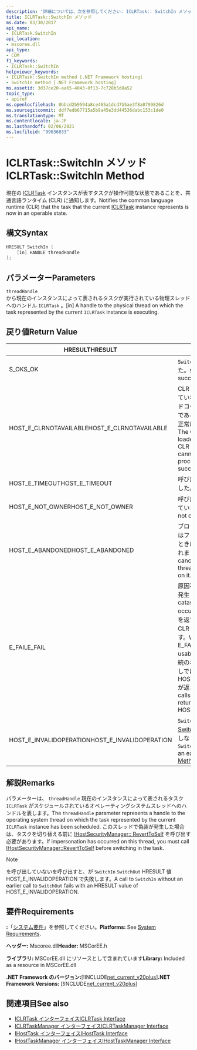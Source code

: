 ```yaml
---
description: '詳細については、次を参照してください: ICLRTask:: SwitchIn メソッド'
title: ICLRTask::SwitchIn メソッド
ms.date: 03/30/2017
api_name:
- ICLRTask.SwitchIn
api_location:
- mscoree.dll
api_type:
- COM
f1_keywords:
- ICLRTask::SwitchIn
helpviewer_keywords:
- ICLRTask::SwitchIn method [.NET Framework hosting]
- SwitchIn method [.NET Framework hosting]
ms.assetid: 3d37ce20-aa65-4043-8f13-7c728b5d8a52
topic_type:
- apiref
ms.openlocfilehash: 0bbcd2b9594a8ce465a1dcd7b5ae3f8a0799826d
ms.sourcegitcommit: ddf7edb67715a5b9a45e3dd44536dabc153c1de0
ms.translationtype: MT
ms.contentlocale: ja-JP
ms.lasthandoff: 02/06/2021
ms.locfileid: "99636833"
---
```

# <a name="iclrtaskswitchin-method"></a><span data-ttu-id="4099d-103">ICLRTask::SwitchIn メソッド</span><span class="sxs-lookup"><span data-stu-id="4099d-103">ICLRTask::SwitchIn Method</span></span>

<span data-ttu-id="4099d-104">現在の [ICLRTask](iclrtask-interface.md) インスタンスが表すタスクが操作可能な状態であることを、共通言語ランタイム (CLR) に通知します。</span><span class="sxs-lookup"><span data-stu-id="4099d-104">Notifies the common language runtime (CLR) that the task that the current [ICLRTask](iclrtask-interface.md) instance represents is now in an operable state.</span></span>  
  
## <a name="syntax"></a><span data-ttu-id="4099d-105">構文</span><span class="sxs-lookup"><span data-stu-id="4099d-105">Syntax</span></span>  
  
```cpp  
HRESULT SwitchIn (  
    [in] HANDLE threadHandle  
);  
```  
  
## <a name="parameters"></a><span data-ttu-id="4099d-106">パラメーター</span><span class="sxs-lookup"><span data-stu-id="4099d-106">Parameters</span></span>  

 `threadHandle`  
 <span data-ttu-id="4099d-107">から現在のインスタンスによって表されるタスクが実行されている物理スレッドへのハンドル `ICLRTask` 。</span><span class="sxs-lookup"><span data-stu-id="4099d-107">[in] A handle to the physical thread on which the task represented by the current `ICLRTask` instance is executing.</span></span>  
  
## <a name="return-value"></a><span data-ttu-id="4099d-108">戻り値</span><span class="sxs-lookup"><span data-stu-id="4099d-108">Return Value</span></span>  
  
|<span data-ttu-id="4099d-109">HRESULT</span><span class="sxs-lookup"><span data-stu-id="4099d-109">HRESULT</span></span>|<span data-ttu-id="4099d-110">説明</span><span class="sxs-lookup"><span data-stu-id="4099d-110">Description</span></span>|  
|-------------|-----------------|  
|<span data-ttu-id="4099d-111">S_OK</span><span class="sxs-lookup"><span data-stu-id="4099d-111">S_OK</span></span>|<span data-ttu-id="4099d-112">`SwitchIn` 正常に返されました。</span><span class="sxs-lookup"><span data-stu-id="4099d-112">`SwitchIn` returned successfully.</span></span>|  
|<span data-ttu-id="4099d-113">HOST_E_CLRNOTAVAILABLE</span><span class="sxs-lookup"><span data-stu-id="4099d-113">HOST_E_CLRNOTAVAILABLE</span></span>|<span data-ttu-id="4099d-114">CLR がプロセスに読み込まれていないか、CLR がマネージドコードを実行できない状態であるか、または呼び出しが正常に処理されていません。</span><span class="sxs-lookup"><span data-stu-id="4099d-114">The CLR has not been loaded into a process, or the CLR is in a state in which it cannot run managed code or process the call successfully.</span></span>|  
|<span data-ttu-id="4099d-115">HOST_E_TIMEOUT</span><span class="sxs-lookup"><span data-stu-id="4099d-115">HOST_E_TIMEOUT</span></span>|<span data-ttu-id="4099d-116">呼び出しがタイムアウトしました。</span><span class="sxs-lookup"><span data-stu-id="4099d-116">The call timed out.</span></span>|  
|<span data-ttu-id="4099d-117">HOST_E_NOT_OWNER</span><span class="sxs-lookup"><span data-stu-id="4099d-117">HOST_E_NOT_OWNER</span></span>|<span data-ttu-id="4099d-118">呼び出し元がロックを所有していません。</span><span class="sxs-lookup"><span data-stu-id="4099d-118">The caller does not own the lock.</span></span>|  
|<span data-ttu-id="4099d-119">HOST_E_ABANDONED</span><span class="sxs-lookup"><span data-stu-id="4099d-119">HOST_E_ABANDONED</span></span>|<span data-ttu-id="4099d-120">ブロックされたスレッドまたはファイバーが待機しているときに、イベントが取り消されました。</span><span class="sxs-lookup"><span data-stu-id="4099d-120">An event was canceled while a blocked thread or fiber was waiting on it.</span></span>|  
|<span data-ttu-id="4099d-121">E_FAIL</span><span class="sxs-lookup"><span data-stu-id="4099d-121">E_FAIL</span></span>|<span data-ttu-id="4099d-122">原因不明の致命的なエラーが発生しました。</span><span class="sxs-lookup"><span data-stu-id="4099d-122">An unknown catastrophic failure occurred.</span></span> <span data-ttu-id="4099d-123">メソッドが E_FAIL を返すと、そのプロセス内で CLR が使用できなくなります。</span><span class="sxs-lookup"><span data-stu-id="4099d-123">When a method returns E_FAIL, the CLR is no longer usable within the process.</span></span> <span data-ttu-id="4099d-124">後続のホストメソッドの呼び出しでは HOST_E_CLRNOTAVAILABLE が返されます。</span><span class="sxs-lookup"><span data-stu-id="4099d-124">Subsequent calls to hosting methods return HOST_E_CLRNOTAVAILABLE.</span></span>|  
|<span data-ttu-id="4099d-125">HOST_E_INVALIDOPERATION</span><span class="sxs-lookup"><span data-stu-id="4099d-125">HOST_E_INVALIDOPERATION</span></span>|<span data-ttu-id="4099d-126">`SwitchIn` は、以前の [Switchout メソッド](iclrtask-switchout-method.md)の呼び出しなしで呼び出されました。</span><span class="sxs-lookup"><span data-stu-id="4099d-126">`SwitchIn` was called without an earlier call to [SwitchOut Method](iclrtask-switchout-method.md).</span></span>|  
  
## <a name="remarks"></a><span data-ttu-id="4099d-127">解説</span><span class="sxs-lookup"><span data-stu-id="4099d-127">Remarks</span></span>  

 <span data-ttu-id="4099d-128">パラメーターは、 `threadHandle` 現在のインスタンスによって表されるタスク `ICLRTask` がスケジュールされているオペレーティングシステムスレッドへのハンドルを表します。</span><span class="sxs-lookup"><span data-stu-id="4099d-128">The `threadHandle` parameter represents a handle to the operating system thread on which the task represented by the current `ICLRTask` instance has been scheduled.</span></span> <span data-ttu-id="4099d-129">このスレッドで偽装が発生した場合は、タスクを切り替える前に [IHostSecurityManager:: RevertToSelf](ihostsecuritymanager-reverttoself-method.md) を呼び出す必要があります。</span><span class="sxs-lookup"><span data-stu-id="4099d-129">If impersonation has occurred on this thread, you must call [IHostSecurityManager::RevertToSelf](ihostsecuritymanager-reverttoself-method.md) before switching in the task.</span></span>  
  
> [!NOTE]
> <span data-ttu-id="4099d-130">を呼び出していないを呼び出すと、が `SwitchIn` `SwitchOut` HRESULT 値 HOST_E_INVALIDOPERATION で失敗します。</span><span class="sxs-lookup"><span data-stu-id="4099d-130">A call to `SwitchIn` without an earlier call to `SwitchOut` fails with an HRESULT value of HOST_E_INVALIDOPERATION.</span></span>  
  
## <a name="requirements"></a><span data-ttu-id="4099d-131">要件</span><span class="sxs-lookup"><span data-stu-id="4099d-131">Requirements</span></span>  

 <span data-ttu-id="4099d-132">**:**「[システム要件](../../get-started/system-requirements.md)」を参照してください。</span><span class="sxs-lookup"><span data-stu-id="4099d-132">**Platforms:** See [System Requirements](../../get-started/system-requirements.md).</span></span>  
  
 <span data-ttu-id="4099d-133">**ヘッダー:** Mscoree.dll</span><span class="sxs-lookup"><span data-stu-id="4099d-133">**Header:** MSCorEE.h</span></span>  
  
 <span data-ttu-id="4099d-134">**ライブラリ:** MSCorEE.dll にリソースとして含まれています</span><span class="sxs-lookup"><span data-stu-id="4099d-134">**Library:** Included as a resource in MSCorEE.dll</span></span>  
  
 <span data-ttu-id="4099d-135">**.NET Framework のバージョン:**[!INCLUDE[net_current_v20plus](../../../../includes/net-current-v20plus-md.md)]</span><span class="sxs-lookup"><span data-stu-id="4099d-135">**.NET Framework Versions:** [!INCLUDE[net_current_v20plus](../../../../includes/net-current-v20plus-md.md)]</span></span>  
  
## <a name="see-also"></a><span data-ttu-id="4099d-136">関連項目</span><span class="sxs-lookup"><span data-stu-id="4099d-136">See also</span></span>

- [<span data-ttu-id="4099d-137">ICLRTask インターフェイス</span><span class="sxs-lookup"><span data-stu-id="4099d-137">ICLRTask Interface</span></span>](iclrtask-interface.md)
- [<span data-ttu-id="4099d-138">ICLRTaskManager インターフェイス</span><span class="sxs-lookup"><span data-stu-id="4099d-138">ICLRTaskManager Interface</span></span>](iclrtaskmanager-interface.md)
- [<span data-ttu-id="4099d-139">IHostTask インターフェイス</span><span class="sxs-lookup"><span data-stu-id="4099d-139">IHostTask Interface</span></span>](ihosttask-interface.md)
- [<span data-ttu-id="4099d-140">IHostTaskManager インターフェイス</span><span class="sxs-lookup"><span data-stu-id="4099d-140">IHostTaskManager Interface</span></span>](ihosttaskmanager-interface.md)
